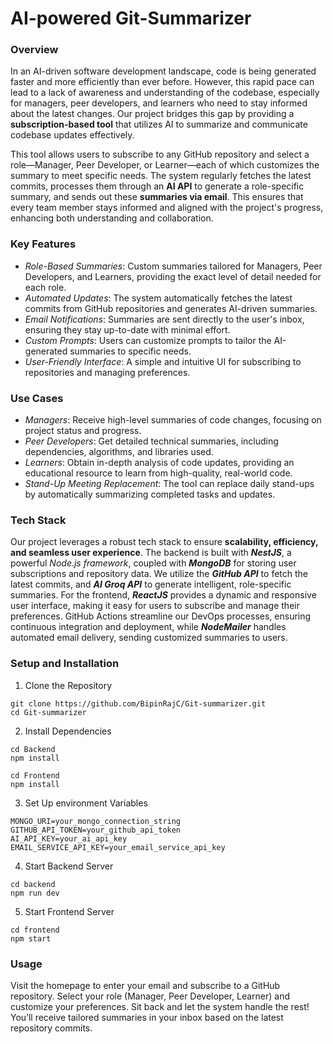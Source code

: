 # AI-powered Git-Summarizer

### Overview
In an AI-driven software development landscape, code is being generated faster and more efficiently than ever before. However, this rapid pace can lead to a lack of awareness and understanding of the codebase, especially for managers, peer developers, and learners who need to stay informed about the latest changes. Our project bridges this gap by providing a **subscription-based tool** that utilizes AI to summarize and communicate codebase updates effectively.

This tool allows users to subscribe to any GitHub repository and select a role—Manager, Peer Developer, or Learner—each of which customizes the summary to meet specific needs. The system regularly fetches the latest commits, processes them through an **AI API** to generate a role-specific summary, and sends out these **summaries via email**. This ensures that every team member stays informed and aligned with the project's progress, enhancing both understanding and collaboration.

### Key Features
- _Role-Based Summaries_: Custom summaries tailored for Managers, Peer Developers, and Learners, providing the exact level of detail needed for each role.
- _Automated Updates_: The system automatically fetches the latest commits from GitHub repositories and generates AI-driven summaries.
- _Email Notifications_: Summaries are sent directly to the user's inbox, ensuring they stay up-to-date with minimal effort.
- _Custom Prompts_: Users can customize prompts to tailor the AI-generated summaries to specific needs.
- _User-Friendly Interface_: A simple and intuitive UI for subscribing to repositories and managing preferences.

### Use Cases
- _Managers_: Receive high-level summaries of code changes, focusing on project status and progress.
- _Peer Developers_: Get detailed technical summaries, including dependencies, algorithms, and libraries used.
- _Learners_: Obtain in-depth analysis of code updates, providing an educational resource to learn from high-quality, real-world code.
- _Stand-Up Meeting Replacement_: The tool can replace daily stand-ups by automatically summarizing completed tasks and updates.

### Tech Stack
Our project leverages a robust tech stack to ensure **scalability, efficiency, and seamless user experience**. The backend is built with _**NestJS**_, a powerful _Node.js framework_, coupled with _**MongoDB**_ for storing user subscriptions and repository data. We utilize the _**GitHub API**_ to fetch the latest commits, and _**AI Groq API**_ to generate intelligent, role-specific summaries. For the frontend, _**ReactJS**_ provides a dynamic and responsive user interface, making it easy for users to subscribe and manage their preferences. GitHub Actions streamline our DevOps processes, ensuring continuous integration and deployment, while _**NodeMailer**_ handles automated email delivery, sending customized summaries to users.

### Setup and Installation

1. Clone the Repository
```
git clone https://github.com/BipinRajC/Git-summarizer.git
cd Git-summarizer
```
2. Install Dependencies
```
cd Backend
npm install

cd Frontend
npm install
```
3. Set Up environment Variables
```
MONGO_URI=your_mongo_connection_string
GITHUB_API_TOKEN=your_github_api_token
AI_API_KEY=your_ai_api_key
EMAIL_SERVICE_API_KEY=your_email_service_api_key
```
4. Start Backend Server
```
cd backend
npm run dev
```
5. Start Frontend Server
```
cd frontend
npm start
```

### Usage
Visit the homepage to enter your email and subscribe to a GitHub repository.
Select your role (Manager, Peer Developer, Learner) and customize your preferences.
Sit back and let the system handle the rest! You’ll receive tailored summaries in your inbox based on the latest repository commits.








